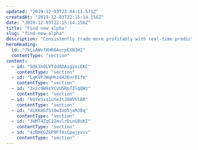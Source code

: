 ```yaml
---
updated: "2019-12-03T23:44:11.571Z"
createdAt: "2019-12-03T22:15:14.156Z"
date: "2019-12-03T22:15:14.156Z"
title: "Find new alpha"
slug: "find-new-alpha"
description: "Consistently trade more profitably with real-time predictions of price movements, forecasts of trade concentrations, and revelations of hidden order types."
heroHeading:
  id: "7kLiAWvfKHR6AorpEXN3H2"
  contentType: "section"
content:
  - id: "5Ok3hOLVTddADAzgyoiEKC"
    contentType: "section"
  - id: "LqKVFJWqHhzdA3EnrEIfn"
    contentType: "section"
  - id: "3vzc9W9zVCvU5Rp73lqQWz"
    contentType: "section"
  - id: "kGYe5xq1uYeJtJAHVhl8R"
    contentType: "section"
  - id: "diKK8GfSt0w3x05jaMJBq"
    contentType: "section"
  - id: "3UMT4ZqC1ImvlrDinG0sKI"
    contentType: "section"
  - id: "4zBHEGZkP9FfAsGpajyxiv"
    contentType: "section"
---
```


